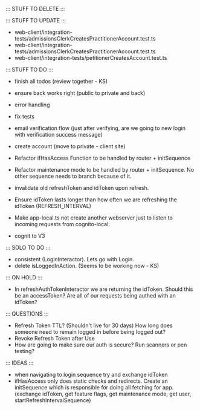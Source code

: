::: STUFF TO DELETE :::


::: STUFF TO UPDATE :::
- web-client/integration-tests/admissionsClerkCreatesPractitionerAccount.test.ts
- web-client/integration-tests/admissionsClerkCreatesPractitionerAccount.test.ts
- web-client/integration-tests/petitionerCreatesAccount.test.ts



::: STUFF TO DO :::
- finish all todos (review together - KS)

- ensure back works right (public to private and back)
- error handling
- fix tests
- email verification flow (just after verifying, are we going to new login with verification success message)
- create account (move to private - client site) 
- Refactor ifHasAccess Function to be handled by router + initSequence 

- Refactor maintenance mode to be handled by router + initSequence. No other sequence needs to branch because of it.
- invalidate old refreshToken and idToken upon refresh.
- Ensure idToken lasts longer than how often we are refreshing the idToken (REFRESH_INTERVAL)
- Make app-local.ts not create another webserver just to listen to incoming requests from cognito-local.
- cognit to V3


::: SOLO TO DO :::
- consistent (LoginInteractor). Lets go with Login.
- delete isLoggedInAction. (Seems to be working now - KS)


::: ON HOLD :::
- In refreshAuthTokenInteractor we are returning the idToken. Should this be an accessToken? Are all of our requests being authed with an idToken?

::: QUESTIONS :::
- Refresh Token TTL? (Shouldn't live for 30 days) 
  How long does someone need to remain logged in before being logged out?
- Revoke Refresh Token after Use
- How are going to make sure our auth is secure? Run scanners or pen testing? 



::: IDEAS :::
- when navigating to login sequence try and exchange idToken
- ifHasAccess only does static checks and redirects. Create an initSequence which is responsible for doing all fetching for app. (exchange idToken, get feature flags, get maintenance mode, get user, startRefreshIntervalSequence)
